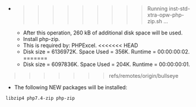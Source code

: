 * >>>>>>>>> Running inst-std-xtra-opw-php-zip.sh ...
  * After this operation, 260 kB of additional disk space will be used.
  * Install php-zip.
  * This is required by: PHPExcel.
<<<<<<< HEAD
  * Disk size = 6136972K. Space Used = 356K. Runtime = 00:00:00:02.
=======
  * Disk size = 6097836K. Space Used = 204K. Runtime = 00:00:00:01.
>>>>>>> refs/remotes/origin/bullseye
  * The following NEW packages will be installed:
  ```bash
libzip4 php7.4-zip php-zip
  ```
